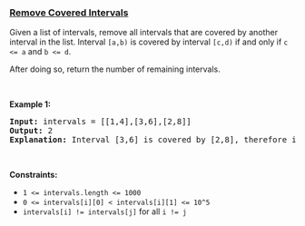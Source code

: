 ### [Remove Covered Intervals](https://leetcode.com/problems/remove-covered-intervals)

<p>Given a list of intervals, remove all intervals that are covered by another interval in the list.&nbsp;Interval <code>[a,b)</code> is covered by&nbsp;interval <code>[c,d)</code> if and only if <code>c &lt;= a</code> and <code>b &lt;= d</code>.</p>

<p>After doing so, return the number of remaining intervals.</p>

<p>&nbsp;</p>
<p><strong>Example 1:</strong></p>

<pre>
<strong>Input:</strong> intervals = [[1,4],[3,6],[2,8]]
<strong>Output:</strong> 2
<b>Explanation: </b>Interval [3,6] is covered by [2,8], therefore it is removed.
</pre>

<p>&nbsp;</p>
<p><strong>Constraints:</strong></p>

<ul>
	<li><code>1 &lt;= intervals.length &lt;= 1000</code></li>
	<li><code>0 &lt;= intervals[i][0] &lt;&nbsp;intervals[i][1] &lt;= 10^5</code></li>
	<li><code>intervals[i] != intervals[j]</code>&nbsp;for all&nbsp;<code>i != j</code></li>
</ul>
